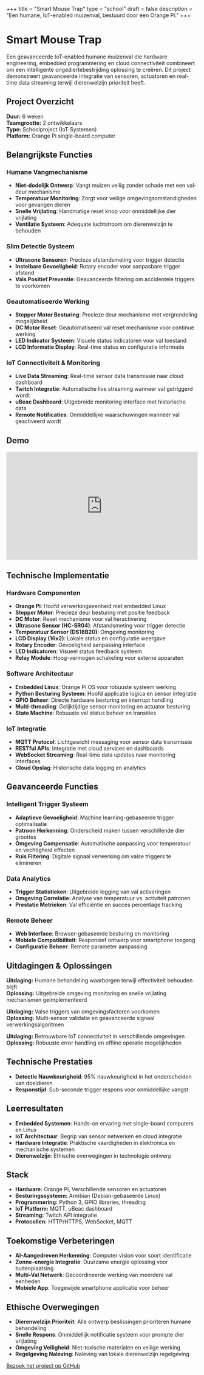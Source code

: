 +++
title = "Smart Mouse Trap"
type = "school"
draft = false
description = "Een humane, IoT-enabled muizenval, bestuurd door een Orange Pi."
+++

# Smart Mouse Trap

Een geavanceerde IoT-enabled humane muizenval die hardware engineering, embedded programmering en cloud connectiviteit combineert om een intelligente ongediertebestrijding oplossing te creëren. Dit project demonstreert geavanceerde integratie van sensoren, actuatoren en real-time data streaming terwijl dierenwelzijn prioriteit heeft.

## Project Overzicht

**Duur:** 6 weken  
**Teamgrootte:** 2 ontwikkelaars  
**Type:** Schoolproject (IoT Systemen)  
**Platform:** Orange Pi single-board computer

## Belangrijkste Functies

### Humane Vangmechanisme
- **Niet-dodelijk Ontwerp**: Vangt muizen veilig zonder schade met een val-deur mechanisme
- **Temperatuur Monitoring**: Zorgt voor veilige omgevingsomstandigheden voor gevangen dieren
- **Snelle Vrijlating**: Handmatige reset knop voor onmiddellijke dier vrijlating
- **Ventilatie Systeem**: Adequate luchtstroom om dierenwelzijn te behouden

### Slim Detectie Systeem
- **Ultrasone Sensoren**: Precieze afstandsmeting voor trigger detectie
- **Instelbare Gevoeligheid**: Rotary encoder voor aanpasbare trigger afstand
- **Vals Positief Preventie**: Geavanceerde filtering om accidentele triggers te voorkomen

### Geautomatiseerde Werking
- **Stepper Motor Besturing**: Precieze deur mechanisme met vergrendeling mogelijkheid
- **DC Motor Reset**: Geautomatiseerd val reset mechanisme voor continue werking
- **LED Indicator Systeem**: Visuele status indicatoren voor val toestand
- **LCD Informatie Display**: Real-time status en configuratie informatie

### IoT Connectiviteit & Monitoring
- **Live Data Streaming**: Real-time sensor data transmissie naar cloud dashboard
- **Twitch Integratie**: Automatische live streaming wanneer val getriggerd wordt
- **uBeac Dashboard**: Uitgebreide monitoring interface met historische data
- **Remote Notificaties**: Onmiddellijke waarschuwingen wanneer val geactiveerd wordt

## Demo

<div style="position: relative; padding-bottom: 56.25%; height: 0; overflow: hidden; max-width: 100%; background: #000;">
    <iframe 
        src="https://www.youtube.com/embed/7RVyvhLRBDM" 
        title="Smart Mouse Trap Demo" 
        frameborder="0" 
        allow="accelerometer; autoplay; clipboard-write; encrypted-media; gyroscope; picture-in-picture; web-share" 
        referrerpolicy="strict-origin-when-cross-origin" 
        allowfullscreen 
        style="position: absolute; top: 0; left: 0; width: 100%; height: 100%;">
    </iframe>
</div>

## Technische Implementatie

### Hardware Componenten
- **Orange Pi**: Hoofd verwerkingseenheid met embedded Linux
- **Stepper Motor**: Precieze deur besturing met positie feedback
- **DC Motor**: Reset mechanisme voor val heractivering
- **Ultrasone Sensor (HC-SR04)**: Afstandsmeting voor trigger detectie
- **Temperatuur Sensor (DS18B20)**: Omgeving monitoring
- **LCD Display (16x2)**: Lokale status en configuratie weergave
- **Rotary Encoder**: Gevoeligheid aanpassing interface
- **LED Indicatoren**: Visueel status feedback systeem
- **Relay Module**: Hoog-vermogen schakeling voor externe apparaten

### Software Architectuur
- **Embedded Linux**: Orange Pi OS voor robuuste systeem werking
- **Python Besturing Systeem**: Hoofd applicatie logica en sensor integratie
- **GPIO Beheer**: Directe hardware besturing en interrupt handling
- **Multi-threading**: Gelijktijdige sensor monitoring en actuator besturing
- **State Machine**: Robuuste val status beheer en transities

### IoT Integratie
- **MQTT Protocol**: Lichtgewicht messaging voor sensor data transmissie
- **RESTful APIs**: Integratie met cloud services en dashboards
- **WebSocket Streaming**: Real-time data updates naar monitoring interfaces
- **Cloud Opslag**: Historische data logging en analytics

## Geavanceerde Functies

### Intelligent Trigger Systeem
- **Adaptieve Gevoeligheid**: Machine learning-gebaseerde trigger optimalisatie
- **Patroon Herkenning**: Onderscheid maken tussen verschillende dier groottes
- **Omgeving Compensatie**: Automatische aanpassing voor temperatuur en vochtigheid effecten
- **Ruis Filtering**: Digitale signaal verwerking om valse triggers te elimineren

### Data Analytics
- **Trigger Statistieken**: Uitgebreide logging van val activeringen
- **Omgeving Correlatie**: Analyse van temperatuur vs. activiteit patronen
- **Prestatie Metrieken**: Val efficiëntie en succes percentage tracking

### Remote Beheer
- **Web Interface**: Browser-gebaseerde besturing en monitoring
- **Mobiele Compatibiliteit**: Responsief ontwerp voor smartphone toegang
- **Configuratie Beheer**: Remote parameter aanpassing

## Uitdagingen & Oplossingen

**Uitdaging:** Humane behandeling waarborgen terwijl effectiviteit behouden blijft  
**Oplossing:** Uitgebreide omgeving monitoring en snelle vrijlating mechanismen geïmplementeerd

**Uitdaging:** Valse triggers van omgevingsfactoren voorkomen  
**Oplossing:** Multi-sensor validatie en geavanceerde signaal verwerkingsalgoritmen

**Uitdaging:** Betrouwbare IoT connectiviteit in verschillende omgevingen  
**Oplossing:** Robuuste error handling en offline operatie mogelijkheden

## Technische Prestaties

- **Detectie Nauwkeurigheid**: 95% nauwkeurigheid in het onderscheiden van doeldieren
- **Responstijd**: Sub-seconde trigger respons voor onmiddellijke vangst

## Leerresultaten

- **Embedded Systemen**: Hands-on ervaring met single-board computers en Linux
- **IoT Architectuur**: Begrip van sensor netwerken en cloud integratie
- **Hardware Integratie**: Praktische vaardigheden in elektronica en mechanische systemen
- **Dierenwelzijn**: Ethische overwegingen in technologie ontwerp

## Stack
- **Hardware:** Orange Pi, Verschillende sensoren en actuatoren
- **Besturingssysteem:** Armbian (Debian-gebaseerde Linux)
- **Programmering:** Python 3, GPIO libraries, threading
- **IoT Platform:** MQTT, uBeac dashboard
- **Streaming:** Twitch API integratie
- **Protocollen:** HTTP/HTTPS, WebSocket, MQTT

## Toekomstige Verbeteringen

- **AI-Aangedreven Herkenning**: Computer vision voor soort identificatie
- **Zonne-energie Integratie**: Duurzame energie oplossing voor buitenplaatsing
- **Multi-Val Netwerk**: Gecoördineerde werking van meerdere val eenheden
- **Mobiele App**: Toegewijde smartphone applicatie voor beheer

## Ethische Overwegingen

- **Dierenwelzijn Prioriteit**: Alle ontwerp beslissingen prioriteren humane behandeling
- **Snelle Respons**: Onmiddellijk notificatie systeem voor prompte dier vrijlating
- **Omgeving Veiligheid**: Niet-toxische materialen en veilige werking
- **Regelgeving Naleving**: Naleving van lokale dierenwelzijn regelgeving

[Bezoek het project op GitHub](https://github.com/r0831281/ProjectIot)
